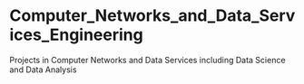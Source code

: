 # Computer_Networks_and_Data_Services_Engineering
Projects in Computer Networks and Data Services including Data Science and Data Analysis

